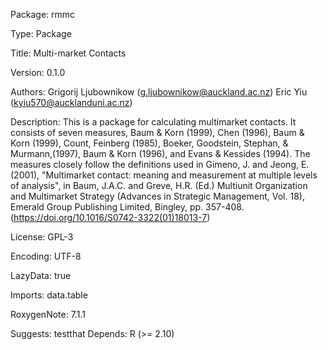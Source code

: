 Package: rmmc

Type: Package

Title: Multi-market Contacts

Version: 0.1.0

Authors: Grigorij Ljubownikow (g.ljubownikow@auckland.ac.nz)
Eric Yiu (kyiu570@aucklanduni.ac.nz)
    
Description: This is a package for calculating multimarket contacts. It consists of seven measures, Baum & Korn (1999), Chen (1996), Baum & Korn (1999), Count, Feinberg (1985), Boeker, Goodstein, Stephan, & Murmann,(1997), Baum & Korn (1996), and Evans & Kessides (1994). The measures closely follow the definitions used in Gimeno, J. and Jeong, E. (2001), "Multimarket contact: meaning and measurement at multiple levels of analysis", in Baum, J.A.C. and Greve, H.R. (Ed.) Multiunit Organization and Multimarket Strategy (Advances in Strategic Management, Vol. 18), Emerald Group Publishing Limited, Bingley, pp. 357-408. (https://doi.org/10.1016/S0742-3322(01)18013-7)

License: GPL-3

Encoding: UTF-8

LazyData: true

Imports: data.table

RoxygenNote: 7.1.1

Suggests: 
    testthat
Depends: 
    R (>= 2.10)
